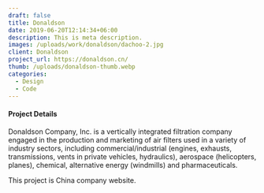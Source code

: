```yaml
---
draft: false
title: Donaldson
date: 2019-06-20T12:14:34+06:00
description: This is meta description.
images: /uploads/work/donaldson/dachoo-2.jpg
client: Donaldson
project_url: https://donaldson.cn/
thumb: /uploads/donaldson-thumb.webp
categories:
  - Design
  - Code
---
```


#### Project Details

Donaldson Company, Inc. is a vertically integrated filtration company engaged in the production and marketing of air filters used in a variety of industry sectors, including commercial/industrial (engines, exhausts, transmissions, vents in private vehicles, hydraulics), aerospace (helicopters, planes), chemical, alternative energy (windmills) and pharmaceuticals.

This project is China company website.